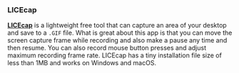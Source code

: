 ### LICEcap
[**LICEcap**](https://www.cockos.com/licecap/) is a lightweight free tool that can capture an area of your desktop and save to a `.GIF` file. What is great about this app is that you can move the screen capture frame while recording and also make a pause any time and then resume. You can also record mouse button presses and adjust maximum recording frame rate. LICEcap has a tiny installation file size of less than 1MB and works on Windows and macOS.